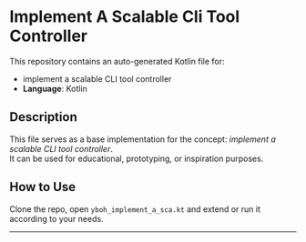 # Implement A Scalable Cli Tool Controller

This repository contains an auto-generated Kotlin file for:

- implement a scalable CLI tool controller
- **Language**: Kotlin

## Description

This file serves as a base implementation for the concept: *implement a scalable CLI tool controller*.  
It can be used for educational, prototyping, or inspiration purposes.

## How to Use

Clone the repo, open `yboh_implement_a_sca.kt` and extend or run it according to your needs.

---


